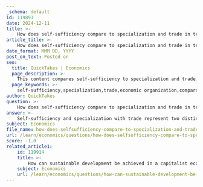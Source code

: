 ```yaml
---
_schema: default
id: 119893
date: 2024-12-11
title: >-
    How does self-sufficiency compare to specialization and trade in terms of economic benefits?
article_title: >-
    How does self-sufficiency compare to specialization and trade in terms of economic benefits?
date_format: MMM DD, YYYY
post_on_text: Posted on
seo:
  title: QuickTakes | Economics
  page_description: >-
    This content compares self-sufficiency to specialization and trade, discussing their economic benefits, including efficiency, access to goods, and overall economic growth.
  page_keywords: >-
    self-sufficiency,specialization,trade,economic organization,comparative advantage,economic benefits,productivity,variety of goods,innovation,efficiency,community resilience
author: QuickTakes
question: >-
    How does self-sufficiency compare to specialization and trade in terms of economic benefits?
answer: >-
    Self-sufficiency and specialization with trade represent two distinct approaches to economic organization, each with its own set of benefits and drawbacks.\n\n**Self-Sufficiency:**\nSelf-sufficiency refers to the ability of individuals or communities to produce all the goods and services they consume without relying on external trade. This approach can foster a strong sense of community and interdependence, as individuals often work together to meet their needs. It can also enhance resilience against external shocks, such as economic downturns or supply chain disruptions. However, self-sufficiency can limit access to a diverse range of goods and services, potentially leading to lower overall productivity and economic growth. For instance, a community that relies solely on local agriculture may struggle to obtain tropical fruits or other products that cannot be produced in their climate.\n\n**Specialization and Trade:**\nIn contrast, specialization and trade allow individuals and nations to focus on producing goods and services in which they have a comparative advantage. This means that they can produce certain items more efficiently than others, leading to increased total production in the economy. The theory of comparative advantage, articulated by economists like David Ricardo, suggests that both parties can benefit from trade, even if one is more efficient in producing all goods. By specializing, economies can increase the size of the economic "pie," allowing for greater consumption possibilities for all involved. For example, if one person specializes in baking and another in farming, they can trade baked goods for produce, resulting in both enjoying a greater variety of food than they could produce alone.\n\n**Economic Benefits Comparison:**\n1. **Increased Efficiency:** Specialization leads to more efficient production processes, as individuals or nations can focus on what they do best. This efficiency often results in lower costs and higher quality goods.\n2. **Access to Variety:** Trade allows access to a wider variety of goods and services, enhancing consumer choice and satisfaction.\n3. **Economic Growth:** Specialization and trade can stimulate economic growth by increasing productivity and fostering innovation through competition and collaboration.\n4. **Risk Mitigation:** Economies that engage in trade can better withstand local shocks, as they are not solely dependent on their own production capabilities.\n\nIn conclusion, while self-sufficiency can provide certain social and economic benefits, specialization and trade generally offer greater economic advantages by enhancing efficiency, increasing access to goods, and promoting overall economic growth. The interconnectedness fostered by trade can lead to a more resilient and prosperous economy, making it a preferred approach in many modern economic models.
subject: Economics
file_name: how-does-selfsufficiency-compare-to-specialization-and-trade-in-terms-of-economic-benefits.md
url: /learn/economics/questions/how-does-selfsufficiency-compare-to-specialization-and-trade-in-terms-of-economic-benefits
score: -1.0
related_article1:
    id: 119914
    title: >-
        How can sustainable development be achieved in a capitalist economy?
    subject: Economics
    url: /learn/economics/questions/how-can-sustainable-development-be-achieved-in-a-capitalist-economy
---
```


&nbsp;
